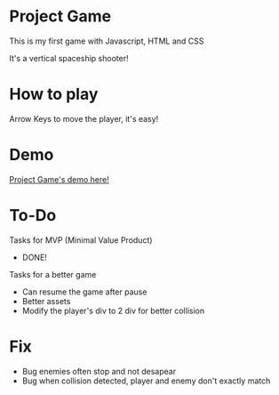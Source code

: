 # Project Game

This is my first game with Javascript, HTML and CSS

It's a vertical spaceship shooter!

# How to play

Arrow Keys to move the player, it's easy!

# Demo 

[Project Game's demo here!](https://ericveganoguera.github.io/ProjectGame/)

# To-Do

Tasks for MVP (Minimal Value Product)

- DONE!

Tasks for a better game

- Can resume the game after pause
- Better assets 
- Modify the player's div to 2 div for better collision

# Fix

- Bug enemies often stop and not desapear
- Bug when collision detected, player and enemy don't exactly match